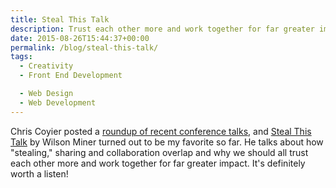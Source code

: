 ```yaml
---
title: Steal This Talk
description: Trust each other more and work together for far greater impact.
date: 2015-08-26T15:44:37+00:00
permalink: /blog/steal-this-talk/
tags:
  - Creativity
  - Front End Development

  - Web Design
  - Web Development
---
```


Chris Coyier posted a [roundup of recent conference talks](https://css-tricks.com/recent-conference-talks-worth-watching/), and [Steal This Talk](https://www.youtube.com/watch?v=B69C0QvgOTk) by Wilson Miner turned out to be my favorite so far. He talks about how "stealing," sharing and collaboration overlap and why we should all trust each other more and work together for far greater impact. It's definitely worth a listen!
